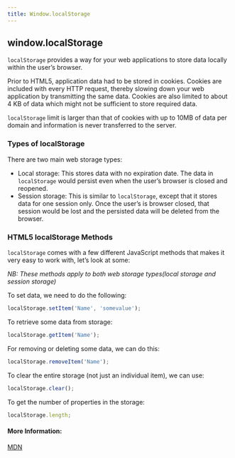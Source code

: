 ```yaml
---
title: Window.localStorage
---
```

## window.localStorage

`localStorage` provides a way for your web applications to store data locally within the user’s browser.

Prior to HTML5, application data had to be stored in cookies. Cookies are included with every HTTP request, thereby slowing down your web application by transmitting the same data. Cookies are also limited to about 4 KB of data which might not be sufficient to store required data.

`localStorage` limit is larger than that of cookies with up to 10MB of data per domain and information is never transferred to the server.

### Types of localStorage

There are two main web storage types:

- Local storage: This stores data with no expiration date. The data in `localStorage` would persist even when the user’s       browser is closed and reopened.
- Session storage: This is similar to `localStorage`, except that it stores data for one session only. Once the user’s is       browser closed, that session would be lost and the persisted data will be deleted from the browser.

### HTML5 localStorage Methods

`localStorage` comes with a few different JavaScript methods that makes it very easy to work with, let’s look at some:

*NB: These methods apply to both web storage types(local storage and session storage)*

To set data, we need to do the following:

```javascript
localStorage.setItem('Name', 'somevalue');
```
To retrieve some data from storage:

```javascript
localStorage.getItem('Name');
```
For removing or deleting some data, we can do this:

```javascript
localStorage.removeItem('Name');
```
To clear the entire storage (not just an individual item), we can use:

```javascript
localStorage.clear();
```
To get the number of properties in the storage:

```javascript
localStorage.length;
```

#### More Information:
[MDN](https://developer.mozilla.org/en-US/docs/Web/API/Window/localStorage)




